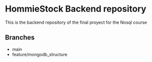 # HommieStock Backend repository

This is the backend repository of the final proyect for the Nosql course

## Branches

*   main
*   feature/mongodb_structure